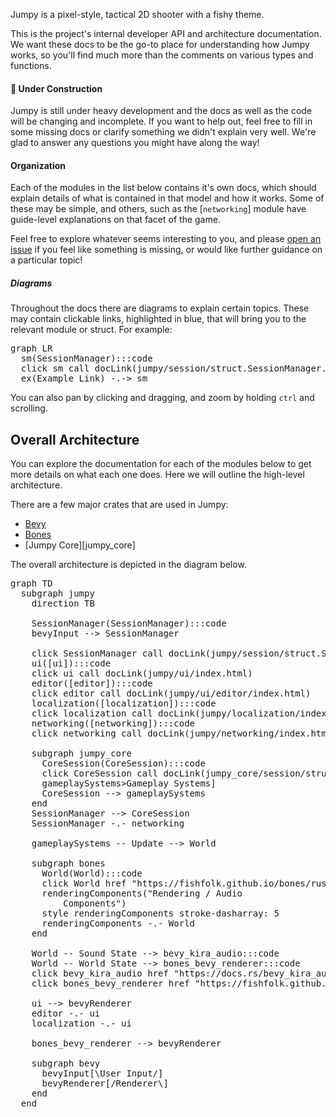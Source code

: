 Jumpy is a pixel-style, tactical 2D shooter with a fishy theme.

This is the project's internal developer API and architecture documentation. We want these docs to
be the go-to place for understanding how Jumpy works, so you'll find much more than the comments on
various types and functions.

#### 🚧 Under Construction

Jumpy is still under heavy development and the docs as well as the code will be changing and
incomplete. If you want to help out, feel free to fill in some missing docs or clarify something we
didn't explain very well. We're glad to answer any questions you might have along the way!

#### Organization

Each of the modules in the list below contains it's own docs, which should explain details of what
is contained in that model and how it works. Some of these may be simple, and others, such as the
[`networking`] module have guide-level explanations on that facet of the game.

Feel free to explore whatever seems interesting to you, and please [open an issue][gh_issue] if you
feel like something is missing, or would like further guidance on a particular topic!

##### Diagrams

Throughout the docs there are diagrams to explain certain topics. These may contain clickable links, highlighted in blue, that will bring you to the relevant module or struct. For example:

<pre class="mermaid">
graph LR
  sm(SessionManager):::code
  click sm call docLink(jumpy/session/struct.SessionManager.html)
  ex(Example Link) -.-> sm
</pre>

You can also pan by clicking and dragging, and zoom by holding `ctrl` and scrolling.

[gh_issue]: https://github.com/fishfolk/jumpy/issues/new

## Overall Architecture

You can explore the documentation for each of the modules below to get more details on what each
one does. Here we will outline the high-level architecture.

There are a few major crates that are used in Jumpy:

- [Bevy](https://bevyengine.org)
- [Bones](https://fishfolk.org/development/bones/introduction/)
- [Jumpy Core][jumpy_core]

The overall architecture is depicted in the diagram below.

<pre class="mermaid">
graph TD
  subgraph jumpy
    direction TB

    SessionManager(SessionManager):::code
    bevyInput --> SessionManager

    click SessionManager call docLink(jumpy/session/struct.SessionManager.html)
    ui([ui]):::code
    click ui call docLink(jumpy/ui/index.html)
    editor([editor]):::code
    click editor call docLink(jumpy/ui/editor/index.html)
    localization([localization]):::code
    click localization call docLink(jumpy/localization/index.html)
    networking([networking]):::code
    click networking call docLink(jumpy/networking/index.html)

    subgraph jumpy_core
      CoreSession(CoreSession):::code
      click CoreSession call docLink(jumpy_core/session/struct.CoreSession.html)
      gameplaySystems>Gameplay Systems]
      CoreSession --> gameplaySystems
    end
    SessionManager --> CoreSession
    SessionManager -.- networking

    gameplaySystems -- Update --> World

    subgraph bones
      World(World):::code
      click World href "https://fishfolk.github.io/bones/rustdoc/bones_ecs/struct.World.html"
      renderingComponents("Rendering / Audio
          Components")
      style renderingComponents stroke-dasharray: 5
      renderingComponents -.- World
    end

    World -- Sound State --> bevy_kira_audio:::code
    World -- World State --> bones_bevy_renderer:::code
    click bevy_kira_audio href "https://docs.rs/bevy_kira_audio/latest/bevy_kira_audio/"
    click bones_bevy_renderer href "https://fishfolk.github.io/bones/rustdoc/bones_bevy_renderer/index.html"

    ui --> bevyRenderer
    editor -.- ui
    localization -.- ui

    bones_bevy_renderer --> bevyRenderer

    subgraph bevy
      bevyInput[\User Input/]
      bevyRenderer[/Renderer\]
    end
  end
</pre>
